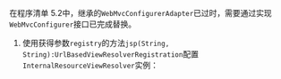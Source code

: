 在程序清单 5.2中，继承的`WebMvcConfigurerAdapter`已过时，需要通过实现`WebMvcConfigurer`接口已完成替换。
1. 使用获得参数`registry`的方法`jsp(String, String):UrlBasedViewResolverRegistration`配置`InternalResourceViewResolver`实例：
   ```
   
   ```